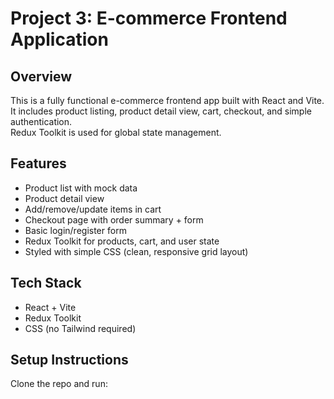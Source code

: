 # Project 3: E-commerce Frontend Application

## Overview
This is a fully functional e-commerce frontend app built with React and Vite.  
It includes product listing, product detail view, cart, checkout, and simple authentication.  
Redux Toolkit is used for global state management.

## Features
- Product list with mock data
- Product detail view
- Add/remove/update items in cart
- Checkout page with order summary + form
- Basic login/register form
- Redux Toolkit for products, cart, and user state
- Styled with simple CSS (clean, responsive grid layout)

## Tech Stack
- React + Vite
- Redux Toolkit
- CSS (no Tailwind required)

## Setup Instructions
Clone the repo and run:
